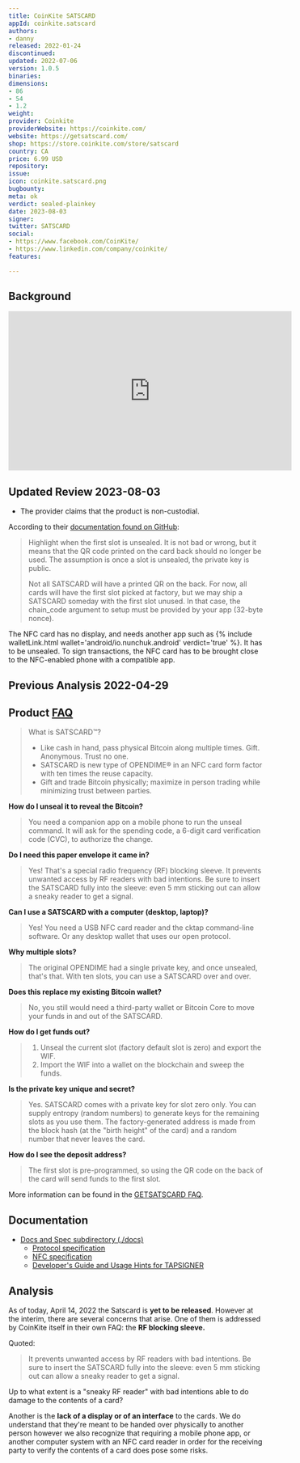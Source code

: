 ```yaml
---
title: CoinKite SATSCARD
appId: coinkite.satscard
authors:
- danny
released: 2022-01-24
discontinued: 
updated: 2022-07-06
version: 1.0.5
binaries: 
dimensions:
- 86
- 54
- 1.2
weight: 
provider: Coinkite
providerWebsite: https://coinkite.com/
website: https://getsatscard.com/
shop: https://store.coinkite.com/store/satscard
country: CA
price: 6.99 USD
repository: 
issue: 
icon: coinkite.satscard.png
bugbounty: 
meta: ok
verdict: sealed-plainkey
date: 2023-08-03
signer: 
twitter: SATSCARD
social:
- https://www.facebook.com/CoinKite/
- https://www.linkedin.com/company/coinkite/
features: 

---
```


## Background 

<iframe width="560" height="315" src="https://www.youtube.com/embed/h-hJz9hZgLQ" title="YouTube video player" frameborder="0" allow="accelerometer; autoplay; clipboard-write; encrypted-media; gyroscope; picture-in-picture; web-share" allowfullscreen></iframe>

## Updated Review 2023-08-03

- The provider claims that the product is non-custodial.

According to their [documentation found on GitHub](https://github.com/coinkite/coinkite-tap-proto/blob/master/docs/best-practices.md):

  > Highlight when the first slot is unsealed. It is not bad or wrong, but it means that the QR code printed on the card back should no longer be used. The assumption is once a slot is unsealed, the private key is public.
  >
  > Not all SATSCARD will have a printed QR on the back. For now, all cards will have the first slot picked at factory, but we may ship a SATSCARD someday with the first slot unused. In that case, the chain_code argument to setup must be provided by your app (32-byte nonce).

The NFC card has no display, and needs another app such as {% include walletLink.html wallet='android/io.nunchuk.android' verdict='true' %}. It has to be unsealed. To sign transactions, the NFC card has to be brought close to the NFC-enabled phone with a compatible app. 

## Previous Analysis 2022-04-29

## Product [FAQ](https://getsatscard.com/faq)

> What is SATSCARD™?<br />
> - Like cash in hand, pass physical Bitcoin along multiple times. Gift. Anonymous. Trust no one.
> - SATSCARD is new type of OPENDIME® in an NFC card form factor with ten times the reuse capacity.
> - Gift and trade Bitcoin physically; maximize in person trading while minimizing trust between parties.

**How do I unseal it to reveal the Bitcoin?**
> You need a companion app on a mobile phone to run the unseal command. It will ask for the spending code, a 6-digit card verification code (CVC), to authorize the change.

**Do I need this paper envelope it came in?**
> Yes! That's a special radio frequency (RF) blocking sleeve. It prevents unwanted access by RF readers with bad intentions. Be sure to insert the SATSCARD fully into the sleeve: even 5 mm sticking out can allow a sneaky reader to get a signal.

**Can I use a SATSCARD with a computer (desktop, laptop)?**
> Yes! You need a USB NFC card reader and the cktap command-line software. Or any desktop wallet that uses our open protocol.

**Why multiple slots?**
> The original OPENDIME had a single private key, and once unsealed, that's that. With ten slots, you can use a SATSCARD over and over.

**Does this replace my existing Bitcoin wallet?**
> No, you still would need a third-party wallet or Bitcoin Core to move your funds in and out of the SATSCARD.

**How do I get funds out?**
> 1. Unseal the current slot (factory default slot is zero) and export the WIF.
> 2. Import the WIF into a wallet on the blockchain and sweep the funds.

**Is the private key unique and secret?**
> Yes. SATSCARD comes with a private key for slot zero only. You can supply entropy (random numbers) to generate keys for the remaining slots as you use them. The factory-generated address is made from the block hash (at the "birth height" of the card) and a random number that never leaves the card.

**How do I see the deposit address?**
> The first slot is pre-programmed, so using the QR code on the back of the card will send funds to the first slot.

More information can be found in the [GETSATSCARD FAQ](https://getsatscard.com/faq).

## Documentation 

- [Docs and Spec subdirectory (./docs)](https://github.com/coinkite/coinkite-tap-proto/blob/master/docs)
  - [Protocol specification](https://github.com/coinkite/coinkite-tap-proto/blob/master/docs/protocol.md)
  - [NFC specification](https://github.com/coinkite/coinkite-tap-proto/blob/master/docs/nfc-spec.md)
  - [Developer's Guide and Usage Hints for TAPSIGNER](https://github.com/coinkite/coinkite-tap-proto/blob/master/docs/tapsigner-hints.md)
 
## Analysis 

As of today, April 14, 2022 the Satscard is **yet to be released**. However at the interim, there are several concerns that arise. One of them is addressed by CoinKite itself in their own FAQ: the **RF blocking sleeve.** 

Quoted:

> It prevents unwanted access by RF readers with bad intentions. Be sure to insert the SATSCARD fully into the sleeve: even 5 mm sticking out can allow a sneaky reader to get a signal.

Up to what extent is a "sneaky RF reader" with bad intentions able to do damage to the contents of a card?  

Another is the **lack of a display or of an interface** to the cards. We do understand that they're meant to be handed over physically to another person however we also recognize that requiring a mobile phone app, or another computer system with an NFC card reader in order for the receiving party to verify the contents of a card does pose some risks. 
